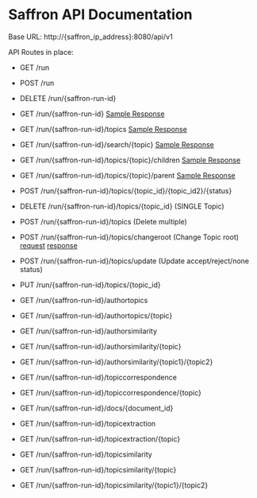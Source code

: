 Saffron API Documentation
=========================


Base URL: http://{saffron_ip_address}:8080/api/v1

API Routes in place:

* GET /run


* POST /run


* DELETE /run/{saffron-run-id}


* GET /run/{saffron-run-id}
    [Sample Response](https://gitlab.insight-centre.org/saffron/saffron/blob/master/examples/api/get_run_response.json)

* GET /run/{saffron-run-id}/topics
    [Sample Response](https://gitlab.insight-centre.org/saffron/saffron/blob/master/examples/api/get_topics_response.json)

* GET /run/{saffron-run-id}/search/{topic}
    [Sample Response](https://gitlab.insight-centre.org/saffron/saffron/blob/master/examples/api/get_search_response.json)

* GET /run/{saffron-run-id}/topics/{topic}/children
    [Sample Response](https://gitlab.insight-centre.org/saffron/saffron/blob/master/examples/api/get_children_response.json)
 
* GET /run/{saffron-run-id}/topics/{topic}/parent
    [Sample Response](https://gitlab.insight-centre.org/saffron/saffron/blob/master/examples/api/get_parent_response.json)


* POST /run/{saffron-run-id}/topics/{topic_id}/{topic_id2}/{status}
    


* DELETE /run/{saffron-run-id}/topics/{topic_id} (SINGLE Topic)



* POST /run/{saffron-run-id}/topics (Delete multiple)


* POST /run/{saffron-run-id}/topics/changeroot (Change Topic root)
    [request](https://gitlab.insight-centre.org/saffron/saffron/blob/master/examples/api/change_root_rq.json)
    [response](https://gitlab.insight-centre.org/saffron/saffron/blob/master/examples/api/change_root_resp.json)


* POST /run/{saffron-run-id}/topics/update (Update accept/reject/none status)


* PUT /run/{saffron-run-id}/topics/{topic_id}

 
* GET /run/{saffron-run-id}/authortopics

 
* GET /run/{saffron-run-id}/authortopics/{topic}


* GET /run/{saffron-run-id}/authorsimilarity


* GET /run/{saffron-run-id}/authorsimilarity/{topic}


* GET /run/{saffron-run-id}/authorsimilarity/{topic1}/{topic2} 


* GET /run/{saffron-run-id}/topiccorrespondence


* GET /run/{saffron-run-id}/topiccorrespondence/{topic}


* GET /run/{saffron-run-id}/docs/{document_id}
 

* GET /run/{saffron-run-id}/topicextraction


* GET /run/{saffron-run-id}/topicextraction/{topic}


* GET /run/{saffron-run-id}/topicsimilarity


* GET /run/{saffron-run-id}/topicsimilarity/{topic}


* GET /run/{saffron-run-id}/topicsimilarity/{topic1}/{topic2}




